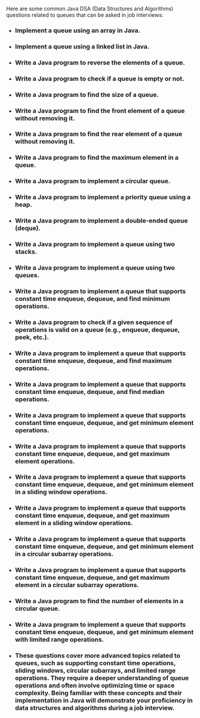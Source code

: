 Here are some common Java DSA (Data Structures and Algorithms) questions related to queues that can be asked in job interviews:

- ### Implement a queue using an array in Java.
- ### Implement a queue using a linked list in Java.
- ### Write a Java program to reverse the elements of a queue.
- ### Write a Java program to check if a queue is empty or not.
- ### Write a Java program to find the size of a queue.
- ### Write a Java program to find the front element of a queue without removing it.
- ### Write a Java program to find the rear element of a queue without removing it.
- ### Write a Java program to find the maximum element in a queue.
- ### Write a Java program to implement a circular queue.
- ### Write a Java program to implement a priority queue using a heap.
- ### Write a Java program to implement a double-ended queue (deque).
- ### Write a Java program to implement a queue using two stacks.
- ### Write a Java program to implement a queue using two queues.
- ### Write a Java program to implement a queue that supports constant time enqueue, dequeue, and find minimum operations.
- ### Write a Java program to check if a given sequence of operations is valid on a queue (e.g., enqueue, dequeue, peek, etc.).
- ### Write a Java program to implement a queue that supports constant time enqueue, dequeue, and find maximum operations.
- ### Write a Java program to implement a queue that supports constant time enqueue, dequeue, and find median operations.
- ### Write a Java program to implement a queue that supports constant time enqueue, dequeue, and get minimum element operations.
- ### Write a Java program to implement a queue that supports constant time enqueue, dequeue, and get maximum element operations.
- ### Write a Java program to implement a queue that supports constant time enqueue, dequeue, and get minimum element in a sliding window operations.
- ### Write a Java program to implement a queue that supports constant time enqueue, dequeue, and get maximum element in a sliding window operations.
- ### Write a Java program to implement a queue that supports constant time enqueue, dequeue, and get minimum element in a circular subarray operations.
- ### Write a Java program to implement a queue that supports constant time enqueue, dequeue, and get maximum element in a circular subarray operations.
- ### Write a Java program to find the number of elements in a circular queue.
- ### Write a Java program to implement a queue that supports constant time enqueue, dequeue, and get minimum element with limited range operations.
- ### These questions cover more advanced topics related to queues, such as supporting constant time operations, sliding windows, circular subarrays, and limited range operations. They require a deeper understanding of queue operations and often involve optimizing time or space complexity. Being familiar with these concepts and their implementation in Java will demonstrate your proficiency in data structures and algorithms during a job interview.
